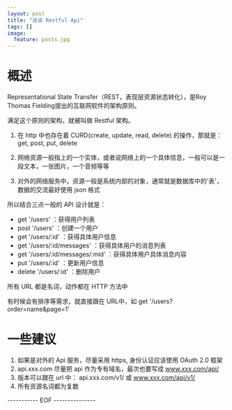 ```yaml
---
layout: post
title: "谈谈 Restful Api"
tags: []
image:
  feature: posts.jpg
---
```


# 概述
Representational State Transfer（REST，表现层资源状态转化），是Roy Thomas Fielding提出的互联网软件的架构原则。

满足这个原则的架构，就被叫做 Restful 架构。

1. 在 http 中也存在着 CURD(create, update, read, delete) 的操作，那就是：get, post, put, delete

2. 网络资源一般指上的一个实体，或者说网络上的一个具体信息，一般可以是一段文本，一张图片，一个音频等等

3. 对外的网络服务中，资源一般是系统内部的对象，通常就是数据库中的'表'，数据的交流最好使用 json 格式

<!--break-->

所以结合三点一般的 API 设计就是：
- get '/users' ：获得用户列表
- post '/users' ：创建一个用户
- get '/users/:id' ：获得具体用户信息
- get '/users/:id/messages' ：获得具体用户的消息列表
- get '/users/:id/messages/:mid' ：获得具体用户具体消息内容
- put '/users/:id' ：更新用户信息
- delete '/users/:id' ：删除用户

所有 URL 都是名词，动作都在 HTTP 方法中

有时候会有排序等需求，就直接跟在 URL中，如
    get '/users?order=name&page=1'

# 一些建议
1. 如果是对外的 Api 服务，尽量采用 https, 身份认证应该使用 OAuth 2.0 框架
2. api.xxx.com 尽量把 api 作为专有域名，最次也要写成 www.xxx.com/api/
3. 版本可以跟在 url 中： api.xxx.com/v1/ 或 www.xxx.com/api/v1/
4. 所有资源名词都为复数

----------- EOF ---------------
